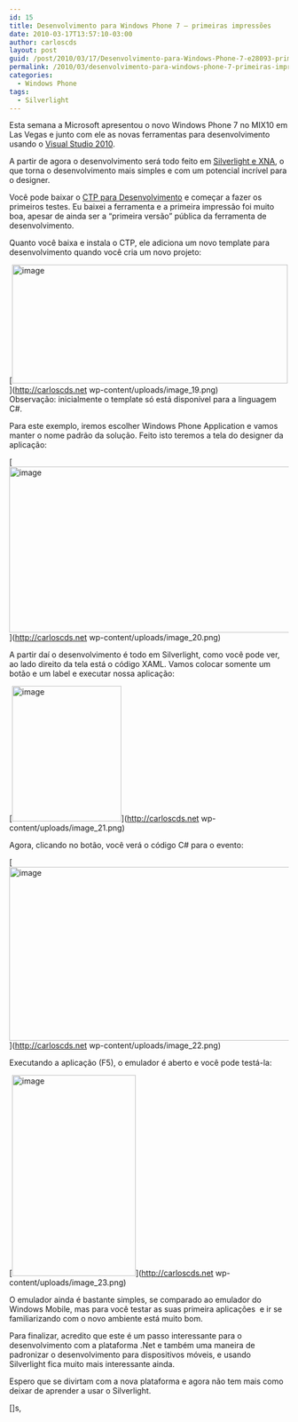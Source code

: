 ```yaml
---
id: 15
title: Desenvolvimento para Windows Phone 7 – primeiras impressões
date: 2010-03-17T13:57:10-03:00
author: carloscds
layout: post
guid: /post/2010/03/17/Desenvolvimento-para-Windows-Phone-7-e28093-primeiras-impressoes.aspx
permalink: /2010/03/desenvolvimento-para-windows-phone-7-primeiras-impressoes/
categories:
  - Windows Phone
tags:
  - Silverlight
---
```

Esta semana a Microsoft apresentou o novo Windows Phone 7 no MIX10 em Las Vegas e junto com ele as novas ferramentas para desenvolvimento usando o [Visual Studio 2010](http://msdn.microsoft.com/pt-br/vstudio/dd582936.aspx).

A partir de agora o desenvolvimento será todo feito em [Silverlight e XNA](http://www.silverlight.net/getstarted/devices/windows-phone/), o que torna o desenvolvimento mais simples e com um potencial incrível para o designer.

Você pode baixar o [CTP para Desenvolvimento](http://silverlight.net/getstarted/devices/windows-phone/) e começar a fazer os primeiros testes. Eu baixei a ferramenta e a primeira impressão foi muito boa, apesar de ainda ser a “primeira versão” pública da ferramenta de desenvolvimento.

Quanto você baixa e instala o CTP, ele adiciona um novo template para desenvolvimento quando você cria um novo projeto:

[<img style="display: inline; border-width: 0px;" title="image" src="http://carloscds.net wp-content/uploads/image_thumb_19.png" border="0" alt="image" width="497" height="214" />](http://carloscds.net wp-content/uploads/image_19.png)   
Observação: inicialmente o template só está disponível para a linguagem C#.

Para este exemplo, iremos escolher Windows Phone Application e vamos manter o nome padrão da solução. Feito isto teremos a tela do designer da aplicação:

[<img style="display: inline; border-width: 0px;" title="image" src="http://carloscds.net wp-content/uploads/image_thumb_20.png" border="0" alt="image" width="653" height="299" />](http://carloscds.net wp-content/uploads/image_20.png)

A partir daí o desenvolvimento é todo em Silverlight, como você pode ver, ao lado direito da tela está o código XAML. Vamos colocar somente um botão e um label e executar nossa aplicação:

[<img style="display: inline; border-width: 0px;" title="image" src="http://carloscds.net wp-content/uploads/image_thumb_21.png" border="0" alt="image" width="197" height="244" />](http://carloscds.net wp-content/uploads/image_21.png)

Agora, clicando no botão, você verá o código C# para o evento:

[<img style="display: inline; border-width: 0px;" title="image" src="http://carloscds.net wp-content/uploads/image_thumb_22.png" border="0" alt="image" width="523" height="313" />](http://carloscds.net wp-content/uploads/image_22.png)

Executando a aplicação (F5), o emulador é aberto e você pode testá-la:

[<img style="display: inline; border-width: 0px;" title="image" src="http://carloscds.net wp-content/uploads/image_thumb_23.png" border="0" alt="image" width="223" height="362" />](http://carloscds.net wp-content/uploads/image_23.png) 

O emulador ainda é bastante simples, se comparado ao emulador do Windows Mobile, mas para você testar as suas primeira aplicações  e ir se familiarizando com o novo ambiente está muito bom.

Para finalizar, acredito que este é um passo interessante para o desenvolvimento com a plataforma .Net e também uma maneira de padronizar o desenvolvimento para dispositivos móveis, e usando Silverlight fica muito mais interessante ainda.

Espero que se divirtam com a nova plataforma e agora não tem mais como deixar de aprender a usar o Silverlight.

[]s,